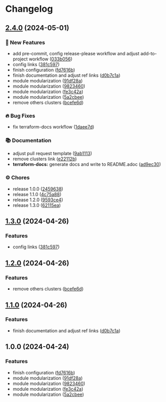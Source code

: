 # Changelog

## [2.4.0](https://github.com/GersonRS/modern-gitops-stack-module-traefik/compare/v2.3.0...v2.4.0) (2024-05-01)


### 🚀 New Features

* add pre-commit, config release-please workflow and adjust add-to-project workflow ([033b056](https://github.com/GersonRS/modern-gitops-stack-module-traefik/commit/033b0566bae2a21f12fab7a7d937d2ae4dfd6c59))
* config links ([381c597](https://github.com/GersonRS/modern-gitops-stack-module-traefik/commit/381c59745c830446ca4797f1ad78a05a3005bbc9))
* finish configuration ([fd7616b](https://github.com/GersonRS/modern-gitops-stack-module-traefik/commit/fd7616bb6de72c28cc2ce171131f4d2b60e10582))
* finish documentation and adjust ref links ([d0b7c1a](https://github.com/GersonRS/modern-gitops-stack-module-traefik/commit/d0b7c1a29e53eb0c86ad62fb6bf643c5ddf8616d))
* module modularization ([91df28a](https://github.com/GersonRS/modern-gitops-stack-module-traefik/commit/91df28a64908b3af8e1988dff3a79270c1f8cf8e))
* module modularization ([9823460](https://github.com/GersonRS/modern-gitops-stack-module-traefik/commit/98234600b2e9f63c581b6bd98309ab68b4ec0676))
* module modularization ([fe3c42a](https://github.com/GersonRS/modern-gitops-stack-module-traefik/commit/fe3c42affd931e33d832aaa3febbe70937e67db1))
* module modularization ([5a2cbee](https://github.com/GersonRS/modern-gitops-stack-module-traefik/commit/5a2cbee8ddb8736826061c2003cb930813846fb6))
* remove others clusters ([bcefe6d](https://github.com/GersonRS/modern-gitops-stack-module-traefik/commit/bcefe6dbe1ea2b017ceb3f24c9a17cc254613020))


### 🔥 Bug Fixes

* fix terraform-docs workflow ([1daee7d](https://github.com/GersonRS/modern-gitops-stack-module-traefik/commit/1daee7d102a635442df4bb20f4aa80ea020bff44))


### 📚 Documentation

* adjust pull request template ([9ab1113](https://github.com/GersonRS/modern-gitops-stack-module-traefik/commit/9ab11136fc56ce8c6104323e36fb5765b522a678))
* remove clusters link ([e22112b](https://github.com/GersonRS/modern-gitops-stack-module-traefik/commit/e22112b7fd971efa96976bee5c8ab20ddeb14f32))
* **terraform-docs:** generate docs and write to README.adoc ([ad9ec30](https://github.com/GersonRS/modern-gitops-stack-module-traefik/commit/ad9ec30012e3f002596481da7f11b904d9858b20))


### ⚙️ Chores

* release 1.0.0 ([2459638](https://github.com/GersonRS/modern-gitops-stack-module-traefik/commit/2459638ee66ff2a3a7294c7c3c2e9c5f18009920))
* release 1.1.0 ([4c75a88](https://github.com/GersonRS/modern-gitops-stack-module-traefik/commit/4c75a88e7e0e1d35459480a321cb8a89d1898b7b))
* release 1.2.0 ([9593ce4](https://github.com/GersonRS/modern-gitops-stack-module-traefik/commit/9593ce4ef16dcb87bda0393ab7eb1a59377ea615))
* release 1.3.0 ([62115ea](https://github.com/GersonRS/modern-gitops-stack-module-traefik/commit/62115ea48cbbe3e4b74a7a01b71829130e41e6ea))

## [1.3.0](https://github.com/GersonRS/modern-gitops-stack-module-traefik/compare/v1.2.0...v1.3.0) (2024-04-26)


### Features

* config links ([381c597](https://github.com/GersonRS/modern-gitops-stack-module-traefik/commit/381c59745c830446ca4797f1ad78a05a3005bbc9))

## [1.2.0](https://github.com/GersonRS/modern-gitops-stack-module-traefik/compare/v1.1.0...v1.2.0) (2024-04-26)


### Features

* remove others clusters ([bcefe6d](https://github.com/GersonRS/modern-gitops-stack-module-traefik/commit/bcefe6dbe1ea2b017ceb3f24c9a17cc254613020))

## [1.1.0](https://github.com/GersonRS/modern-gitops-stack-module-traefik/compare/v1.0.0...v1.1.0) (2024-04-26)


### Features

* finish documentation and adjust ref links ([d0b7c1a](https://github.com/GersonRS/modern-gitops-stack-module-traefik/commit/d0b7c1a29e53eb0c86ad62fb6bf643c5ddf8616d))

## 1.0.0 (2024-04-24)


### Features

* finish configuration ([fd7616b](https://github.com/GersonRS/modern-gitops-stack-module-traefik/commit/fd7616bb6de72c28cc2ce171131f4d2b60e10582))
* module modularization ([91df28a](https://github.com/GersonRS/modern-gitops-stack-module-traefik/commit/91df28a64908b3af8e1988dff3a79270c1f8cf8e))
* module modularization ([9823460](https://github.com/GersonRS/modern-gitops-stack-module-traefik/commit/98234600b2e9f63c581b6bd98309ab68b4ec0676))
* module modularization ([fe3c42a](https://github.com/GersonRS/modern-gitops-stack-module-traefik/commit/fe3c42affd931e33d832aaa3febbe70937e67db1))
* module modularization ([5a2cbee](https://github.com/GersonRS/modern-gitops-stack-module-traefik/commit/5a2cbee8ddb8736826061c2003cb930813846fb6))
